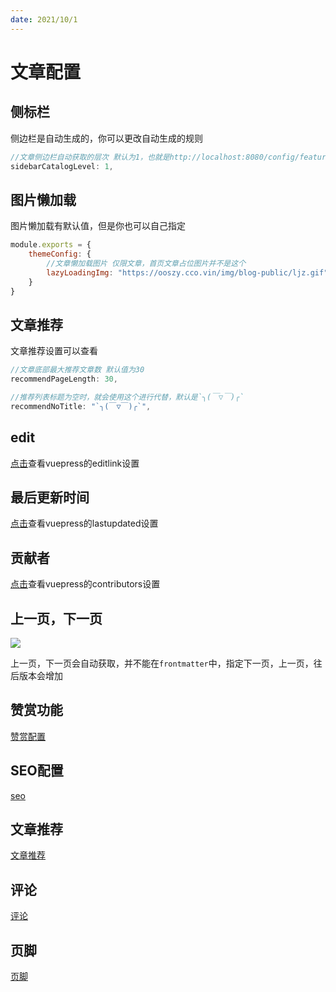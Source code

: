 ```yaml
---
date: 2021/10/1
---
```


# 文章配置

## 侧标栏

侧边栏是自动生成的，你可以更改自动生成的规则

```js
//文章侧边栏自动获取的层次 默认为1，也就是http://localhost:8080/config/feature/donate.html,只会自动生成feature目录下的文件
sidebarCatalogLevel: 1,
```



## 图片懒加载

图片懒加载有默认值，但是你也可以自己指定

```js
module.exports = {
    themeConfig: {
        //文章懒加载图片 仅限文章，首页文章占位图片并不是这个
        lazyLoadingImg: "https://ooszy.cco.vin/img/blog-public/ljz.gif",
    }
}
```



## 文章推荐

文章推荐设置可以查看

```js
//文章底部最大推荐文章数 默认值为30
recommendPageLength: 30,

//推荐列表标题为空时，就会使用这个进行代替，默认是`╮(￣▽￣)╭`
recommendNoTitle: "`╮(￣▽￣)╭`",
```



## edit

<a href="https://v2.vuepress.vuejs.org/zh/reference/default-theme/config.html#editlink">点击</a>查看vuepress的editlink设置



## 最后更新时间

<a href="https://v2.vuepress.vuejs.org/zh/reference/default-theme/config.html#lastupdated">点击</a>查看vuepress的lastupdated设置



## 贡献者



<a href="https://v2.vuepress.vuejs.org/zh/reference/default-theme/config.html#contributors">点击</a>查看vuepress的contributors设置



## 上一页，下一页

![](https://picture.xcye.xyz/image-20211021085208081.png?x-oss-process=style/pictureProcess1)





上一页，下一页会自动获取，并不能在`frontmatter`中，指定下一页，上一页，往后版本会增加



## 赞赏功能

[赞赏配置](../feature/donate.md)



## SEO配置

[seo](../feature/seo.md)



## 文章推荐

[文章推荐](../feature/recommend.md)



## 评论

[评论](../comment/)

## 页脚

[页脚](../footer.md)
